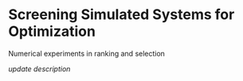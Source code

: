 # Screening Simulated Systems for Optimization

Numerical experiments in ranking and selection

*update description*

